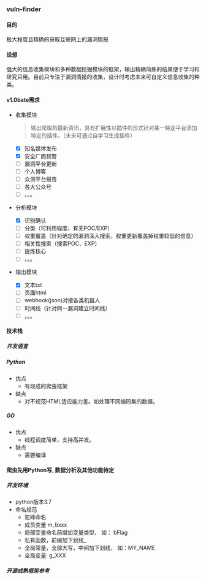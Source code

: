 ### vuln-finder

#### 目的

极大程度且精确的获取互联网上的漏洞情报

#### 设想

强大的信息收集模块和多种数据挖掘模块的框架，输出精确简练的结果便于学习和研究只用。目前只专注于漏洞情报的收集，设计时考虑未来可自定义信息收集的种类。

#### v1.0bate需求

- 收集模块
  
  > 输出爬取的最新资讯，具有扩展性以插件的形式针对某一特定平台添加特定的插件。（未来可通过自学习生成插件）
  
  - [x] 知名媒体发布
  - [x] 安全厂商预警
  - [ ] 漏洞平台更新
  - [ ] 个人博客
  - [ ] 众测平台报告
  - [ ] 各大公众号
  - [ ] 。。。
  
- 分析模块

  - [x] 识别确认
  - [ ] 分类（可利用程度、有无POC/EXP）
  - [ ] 权重覆盖（针对确定的漏洞深入搜索，权重更新覆盖掉权重较低的信息）
  - [ ] 相关性搜索（搜索POC、EXP）
  - [ ] 提炼核心
  - [ ] 。。。

- 输出模块

  - [x] 文本txt
  - [ ] 页面html
  - [ ] webhook(json)对接各类机器人
  - [ ] 时间线（针对同一漏洞建立时间线）
  - [ ] 。。。

#### 技术栈

##### 开发语言

##### Python

- 优点
  - 有现成的爬虫框架
- 缺点
  - 对不规范HTML适应能力差。如处理不同编码集的数据。

##### GO

- 优点
  - 线程调度简单，支持高并发。
- 缺点
  - 需要编译

#### 爬虫先用Python写, 数据分析及其他功能待定
##### 开发环境
- python版本3.7
- 命名规范
  - 驼峰命名 
  - 成员变量 m_bxxx
  - 局部变量命名前缀加变量类型， 如： bFlag
  - 私有函数，前缀加下划线_
  - 全局常量，全部大写，中间加下划线， 如：MY_NAME
  - 全局变量: g_XXX

##### 开源成熟框架参考
